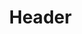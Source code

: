 <!DOCTYPE html>
<html lang="en">
<head>
<title>CSS Website Layout</title>
<meta charset="utf-8">
<meta name="viewport" content="width=device-width, initial-scale=1">
<style>
body {
  margin: 0;
}


.header {
  background-color: #f1f1f1;
  padding: 20px;
  text-align: center;
}
</style>
</head>
<body>
<div class="header">
  <h1>Header</h1>
